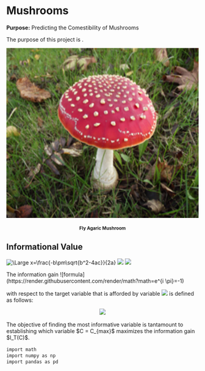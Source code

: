 # Mushrooms
<strong>Purpose:</strong> Predicting the Comestibility of Mushrooms

The purpose of this project is .

<p align="center">
    <img src="https://raw.githubusercontent.com/JerryGreenough/Mushrooms/master/images/fly_agaric.jpg" width="782" height="444">  
</p>

<p align="center">
    <strong><small>Fly Agaric Mushroom</small></strong>
</p>

## Informational Value
![\Large x=\frac{-b\pm\sqrt{b^2-4ac}}{2a}](https://latex.codecogs.com/svg.latex?\Large&space;x=\frac{-b\pm\sqrt{b^2-4ac}}{2a})
![](https://latex.codecogs.com/svg.latex?\Large&space;x=\frac{-b\pm\sqrt{b^2-4ac}}{2a})
![](https://latex.codecogs.com/svg.latex?\I_T(C)})

<p>The information gain ![formula](https://render.githubusercontent.com/render/math?math=e^{i \pi}=-1)
    
with respect to the target variable that is afforded by variable 
<img src="https://render.githubusercontent.com/render/math?math=C">
is defined as follows:</p>
 
<p align="center">
<img src="https://render.githubusercontent.com/render/math?math=I_T(C)=H_T-S_T(C)">
</p>

<p>The objective of finding the most informative variable is tantamount 
to establishing which variable $C = C_{max}$ maximizes the information gain $I_T(C)$.</p>

```
import math
import numpy as np
import pandas as pd
```
